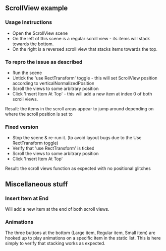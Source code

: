 ## ScrollView example
### Usage Instructions

- Open the ScrollView scene
- On the left of this scene is a regular scroll view - its items will stack towards the bottom.
- On the right is a reversed scroll view that stacks items towards the top.

### To repro the issue as described
- Run the scene 
- Untick the 'use RectTransform' toggle - this will set ScrollView position according to verticalNormalizedPosition
- Scroll the views to some arbitrary position
- Click 'Insert Item At Top' - this will add a new item at index 0 of both scroll views.

Result: the items in the scroll areas appear to jump around depending on where the scroll position is set to


### Fixed version
- Stop the scene & re-run it. (to avoid layout bugs due to the Use RectTransform toggle)
- Verify that 'use RectTransform' is ticked
- Scroll the views to some arbitrary position
- Click 'Insert Item At Top'

Result: the scroll views function as expected with no positional glitches

## Miscellaneous stuff

### Insert Item at End
Will add a new item at the end of both scroll views.

### Animations
The three buttons at the bottom (Large item, Regular item, Small item) are hooked up to play animations on a specific item in the static list.
This is here simply to verify that stacking works as expected.